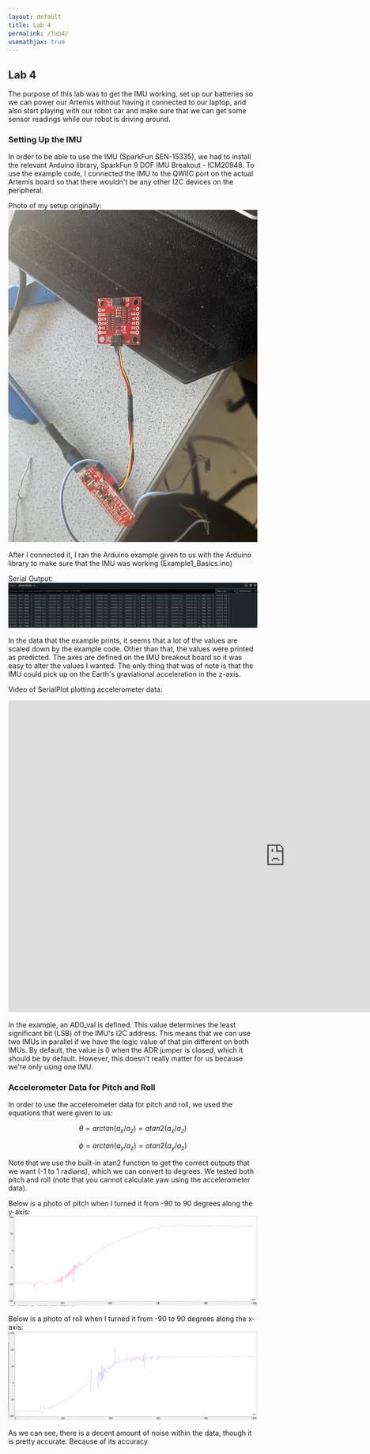 ```yaml
---
layout: default
title: Lab 4
permalink: /lab4/
usemathjax: true
---
```

## Lab 4
The purpose of this lab was to get the IMU working, set up our batteries so we can power our Artemis without having it connected to our laptop, and also start playing with our robot car and make sure that we can get some sensor readings while our robot is driving around. 

### Setting Up the IMU 
In order to be able to use the IMU (SparkFun SEN-15335), we had to install the relevant Arduino library, SparkFun 9 DOF IMU Breakout - ICM20948. To use the example code, I connected the IMU to the QWIIC port on the actual Artemis board so that there wouldn't be any other I2C devices on the peripheral. 

Photo of my setup originally:
![1](/Lab4/IMU.jpg)

After I connected it, I ran the Arduino example given to us with the Arduino library to make sure that the IMU was working (Example1_Basics.ino)

Serial Output:
![2](/Lab4/IMU_example.png)

In the data that the example prints, it seems that a lot of the values are scaled down by the example code. Other than that, the values were printed as predicted. The axes are defined on the IMU breakout board so it was easy to alter the values I wanted. The only thing that was of note is that the IMU could pick up on the Earth's graviational acceleration in the z-axis. 

Video of SerialPlot plotting accelerometer data:
<iframe width="1120" height="630" src="https://youtube.com/embed/kauaCYTzCTM?feature=share" title="YouTube video player" frameborder="0" allow="accelerometer; autoplay; clipboard-write; encrypted-media; gyroscope; picture-in-picture; web-share" allowfullscreen></iframe>

In the example, an AD0_val is defined. This value determines the least significant bit (LSB) of the IMU's I2C address. This means that we can use two IMUs in parallel if we have the logic value of that pin different on both IMUs. By default, the value is 0 when the ADR jumper is closed, which it should be by default. However, this doesn't really matter for us because we're only using one IMU. 


### Accelerometer Data for Pitch and Roll
In order to use the accelerometer data for pitch and roll, we used the equations that were given to us: 

$$\theta = arctan(a_x/a_z) = atan2(a_x/a_z)$$

$$\phi = arctan(a_y/a_z) = atan2(a_y/a_z)$$

Note that we use the built-in atan2 function to get the correct outputs that we want (-1 to 1 radians), which we can convert to degrees. We tested both pitch and roll (note that you cannot calculate yaw using the accelerometer data).

Below is a photo of pitch when I turned it from -90 to 90 degrees along the y-axis:
![3](/Lab4/pitch.png)

Below is a photo of roll when I turned it from -90 to 90 degrees along the x-axis:
![4](/Lab4/roll.png)

As we can see, there is a decent amount of noise within the data, though it is pretty accurate. Because of its accuracy